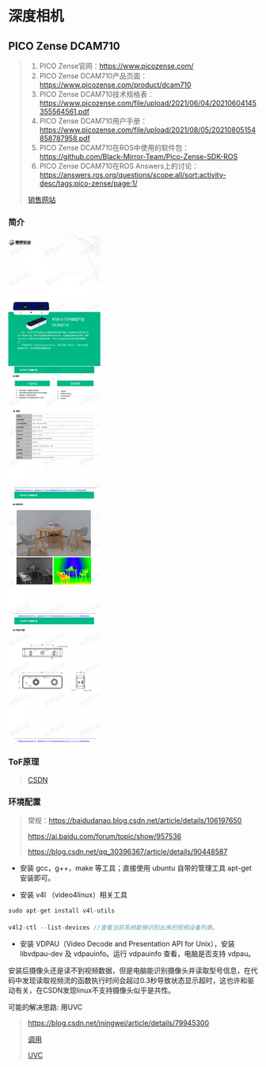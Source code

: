 # 深度相机



## PICO Zense DCAM710

> 1. PICO Zense官网：https://www.picozense.com/
> 2. PICO Zense DCAM710产品页面：https://www.picozense.com/product/dcam710
> 3. PICO Zense DCAM710技术规格表：https://www.picozense.com/file/upload/2021/06/04/20210604145355564561.pdf
> 4. PICO Zense DCAM710用户手册：https://www.picozense.com/file/upload/2021/08/05/20210805154858787958.pdf
> 5. PICO Zense DCAM710在ROS中使用的软件包：https://github.com/Black-Mirror-Team/Pico-Zense-SDK-ROS
> 6. PICO Zense DCAM710在ROS Answers上的讨论：https://answers.ros.org/questions/scope:all/sort:activity-desc/tags:pico-zense/page:1/
>
> [销售网站](https://www.china.cn/tuxiangchuanganqi/5148624474.html)

### 简介

![img](./images/%E6%B7%B1%E5%BA%A6%E7%9B%B8%E6%9C%BA/5_161_2610156_1000_5497.jpg.jpeg)



### ToF原理

> [CSDN](https://ethanli.blog.csdn.net/article/details/104299151?spm=1001.2101.3001.6650.1&utm_medium=distribute.pc_relevant.none-task-blog-2%7Edefault%7ECTRLIST%7ERate-1-104299151-blog-121817072.235%5Ev27%5Epc_relevant_3mothn_strategy_and_data_recovery&depth_1-utm_source=distribute.pc_relevant.none-task-blog-2%7Edefault%7ECTRLIST%7ERate-1-104299151-blog-121817072.235%5Ev27%5Epc_relevant_3mothn_strategy_and_data_recovery&utm_relevant_index=2)





### 环境配置

> 常规：https://baidudanao.blog.csdn.net/article/details/106197650
>
> https://ai.baidu.com/forum/topic/show/957536
>
> https://blog.csdn.net/qq_30396367/article/details/90448587

- 安装 gcc，g++，make 等工具；直接使用 ubuntu 自带的管理工具 apt-get安装即可。



- 安装 v4l （video4linux）相关工具

```c
sudo apt-get install v4l-utils

v4l2-ctl --list-devices //查看当前系统能够识别出来的视频设备列表。
```



- 安装 VDPAU（Video Decode and Presentation API for Unix），安装 libvdpau-dev 及 vdpauinfo。运行 vdpauinfo 查看，电脑是否支持 vdpau。



安装后摄像头还是读不到视频数据，但是电脑能识别摄像头并读取型号信息，在代码中发现读取视频流的函数执行时间会超过0.3秒导致状态显示超时，这也许和驱动有关，在CSDN发现linux不支持摄像头似乎是共性。

可能的解决思路:  用UVC

> https://blog.csdn.net/jningwei/article/details/79945300
>
> [调用](https://huaweicloud.csdn.net/63566701d3efff3090b5d7b5.html?spm=1001.2101.3001.6650.1&utm_medium=distribute.pc_relevant.none-task-blog-2~default~CTRLIST~activity-1-123078685-blog-79945300.235^v29^pc_relevant_default_base&depth_1-utm_source=distribute.pc_relevant.none-task-blog-2~default~CTRLIST~activity-1-123078685-blog-79945300.235^v29^pc_relevant_default_base&utm_relevant_index=2)
>
> [UVC](http://www.ideasonboard.org/uvc/)
